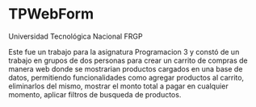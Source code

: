 # TPWebForm
Universidad Tecnológica Nacional FRGP

Este fue un trabajo para la asignatura Programacion 3 y constó de un trabajo en grupos de dos personas para crear un carrito de compras de manera web donde se mostrarian productos cargados en una base de datos, permitiendo funcionalidades como agregar productos al carrito, eliminarlos del mismo, mostrar el monto total a pagar en cualquier momento, aplicar filtros de busqueda de productos.
